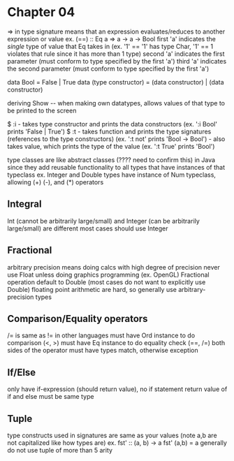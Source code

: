 # Chapter 04

=> in type signature means that an expression evaluates/reduces to another expression or value
ex. (==) :: Eq a => a -> a -> Bool
    first 'a' indicates the *single* type of value that Eq takes in (ex. '1' == '1' has type Char, '1' == 1 violates that rule since it has more than 1 type)
    second 'a' indicates the first parameter (must conform to type specified by the first 'a')
    third 'a' indicates the second parameter (must conform to type specified by the first 'a')

data Bool = False | True
data (type constructor) = (data constructor) | (data constructor)

deriving Show -- when making own datatypes, allows values of that type to be printed to the screen

$ :i - takes type constructor and prints the data constructors (ex. ':i Bool' prints 'False | True')
$ :t - takes function and prints the type signatures (references to the type constructors) (ex. ':t not' prints 'Bool -> Bool')
     - also takes value, which prints the type of the value (ex. ':t True' prints 'Bool')

type classes are like abstract classes (???? need to confirm this) in Java since they add reusable functionality to all types that have instances of that typeclass
ex. Integer and Double types have instance of Num typeclass, allowing (+) (-), and (*) operators

## Integral
Int (cannot be arbitrarily large/small) and Integer (can be arbitrarily large/small) are different
most cases should use Integer

## Fractional
arbitrary precision means doing calcs with high degree of precision
never use Float unless doing graphics programming (ex. OpenGL)
Fractional operation default to Double (most cases do not want to explicitly use Double)
floating point arithmetic are hard, so generally use arbitrary-precision types

## Comparison/Equality operators
/= is same as != in other languages
must have Ord instance to do comparison (<, >)
must have Eq instance to do equality check (==, /=)
both sides of the operator must have types match, otherwise exception

## If/Else
only have if-expression (should return value), no if statement
return value of if and else must be same type

## Tuple
type constructs used in signatures are same as your values (note a,b are not capitalized like how types are)
ex. fst' :: (a, b) -> a
    fst' (a,b) = a
generally do not use tuple of more than 5 arity
